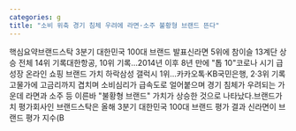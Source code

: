 ```yaml
---
categories: g
title: "소비 위축 경기 침체 우려에 라면·소주 불황형 브랜드 뜬다"
---
```

핵심요약브랜드스탁 3분기 대한민국 100대 브랜드 발표신라면 5위에 참이슬 13계단 상승 전체 14위 기록대한항공, 10위 기록…2014년 이후 8년 만에 "톱 10"코로나 시기 급성장 온라인 쇼핑 브랜드 가치 하락삼성 갤럭시 1위…카카오톡·KB국민은행, 2·3위 기록고물가에 고금리까지 겹치며 소비심리가 급속도로 얼어붙으며 경기 침체가 우려되는 가운데 라면과 소주 등 이른바 "불황형 브랜드" 가치가 상승한 것으로 나타났다.브랜드가치 평가회사인 브랜드스탁은 올해 3분기 대한민국 100대 브랜드 평가 결과 신라면이 브랜드 평가 지수(B